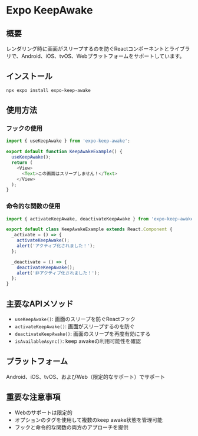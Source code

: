 # Expo KeepAwake

## 概要

レンダリング時に画面がスリープするのを防ぐReactコンポーネントとライブラリで、Android、iOS、tvOS、Webプラットフォームをサポートしています。

## インストール

```bash
npx expo install expo-keep-awake
```

## 使用方法

### フックの使用

```javascript
import { useKeepAwake } from 'expo-keep-awake';

export default function KeepAwakeExample() {
  useKeepAwake();
  return (
    <View>
      <Text>この画面はスリープしません！</Text>
    </View>
  );
}
```

### 命令的な関数の使用

```javascript
import { activateKeepAwake, deactivateKeepAwake } from 'expo-keep-awake';

export default class KeepAwakeExample extends React.Component {
  _activate = () => {
    activateKeepAwake();
    alert('アクティブ化されました！');
  };

  _deactivate = () => {
    deactivateKeepAwake();
    alert('非アクティブ化されました！');
  };
}
```

## 主要なAPIメソッド

- `useKeepAwake()`: 画面のスリープを防ぐReactフック
- `activateKeepAwake()`: 画面がスリープするのを防ぐ
- `deactivateKeepAwake()`: 画面のスリープを再度有効にする
- `isAvailableAsync()`: keep awakeの利用可能性を確認

## プラットフォーム

Android、iOS、tvOS、およびWeb（限定的なサポート）でサポート

## 重要な注意事項

- Webのサポートは限定的
- オプションのタグを使用して複数のkeep awake状態を管理可能
- フックと命令的な関数の両方のアプローチを提供
